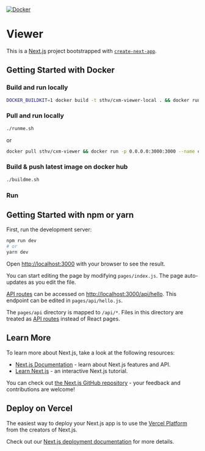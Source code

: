 [![Docker](https://github.com/contextmachine/cxm_viewer/actions/workflows/docker-publish.yml/badge.svg)](https://github.com/contextmachine/cxm_viewer/actions/workflows/docker-publish.yml)
# Viewer
This is a [Next.js](https://nextjs.org/) project bootstrapped with [`create-next-app`](https://github.com/vercel/next.js/tree/canary/packages/create-next-app).
## Getting Started with Docker
### Build and run locally
```bash
DOCKER_BUILDKIT=1 docker build -t sthv/cxm-viewer-local . && docker run -p 0.0.0.0:3000:3000 --name cxm-viewer sthv/cxm-viewer-local
```

### Pull and run locally
```bash
./runme.sh
```
or
```bash
docker pull sthv/cxm-viewer && docker run -p 0.0.0.0:3000:3000 --name cxm-viewer sthv/cxm-viewer
```
### Build & push latest image on docker hub
```bash
./buildme.sh
```
### Run

## Getting Started with npm or yarn


First, run the development server:

```bash
npm run dev
# or
yarn dev
```

Open [http://localhost:3000](http://localhost:3000) with your browser to see the result.

You can start editing the page by modifying `pages/index.js`. The page auto-updates as you edit the file.

[API routes](https://nextjs.org/docs/api-routes/introduction) can be accessed on [http://localhost:3000/api/hello](http://localhost:3000/api/hello). This endpoint can be edited in `pages/api/hello.js`.

The `pages/api` directory is mapped to `/api/*`. Files in this directory are treated as [API routes](https://nextjs.org/docs/api-routes/introduction) instead of React pages.

## Learn More

To learn more about Next.js, take a look at the following resources:

- [Next.js Documentation](https://nextjs.org/docs) - learn about Next.js features and API.
- [Learn Next.js](https://nextjs.org/learn) - an interactive Next.js tutorial.

You can check out [the Next.js GitHub repository](https://github.com/vercel/next.js/) - your feedback and contributions are welcome!

## Deploy on Vercel

The easiest way to deploy your Next.js app is to use the [Vercel Platform](https://vercel.com/new?utm_medium=default-template&filter=next.js&utm_source=create-next-app&utm_campaign=create-next-app-readme) from the creators of Next.js.

Check out our [Next.js deployment documentation](https://nextjs.org/docs/deployment) for more details.
